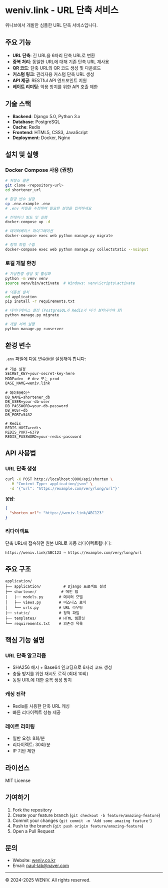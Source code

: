 # weniv.link - URL 단축 서비스

위니브에서 개발한 심플한 URL 단축 서비스입니다.

## 주요 기능

- **URL 단축**: 긴 URL을 6자리 단축 URL로 변환
- **중복 처리**: 동일한 URL에 대해 기존 단축 URL 재사용
- **QR 코드**: 단축 URL의 QR 코드 생성 및 다운로드
- **커스텀 링크**: 관리자용 커스텀 단축 URL 생성
- **API 제공**: RESTful API 엔드포인트 지원
- **레이트 리미팅**: 악용 방지를 위한 API 호출 제한

## 기술 스택

- **Backend**: Django 5.0, Python 3.x
- **Database**: PostgreSQL
- **Cache**: Redis
- **Frontend**: HTML5, CSS3, JavaScript
- **Deployment**: Docker, Nginx

## 설치 및 실행

### Docker Compose 사용 (권장)

```bash
# 저장소 클론
git clone <repository-url>
cd shortener_url

# 환경 변수 설정
cp .env.example .env
# .env 파일을 수정하여 필요한 설정을 입력하세요

# 컨테이너 빌드 및 실행
docker-compose up -d

# 데이터베이스 마이그레이션
docker-compose exec web python manage.py migrate

# 정적 파일 수집
docker-compose exec web python manage.py collectstatic --noinput
```

### 로컬 개발 환경

```bash
# 가상환경 생성 및 활성화
python -m venv venv
source venv/bin/activate  # Windows: venv\Scripts\activate

# 의존성 설치
cd application
pip install -r requirements.txt

# 데이터베이스 설정 (PostgreSQL과 Redis가 미리 설치되어야 함)
python manage.py migrate

# 개발 서버 실행
python manage.py runserver
```

## 환경 변수

`.env` 파일에 다음 변수들을 설정해야 합니다:

```env
# 기본 설정
SECRET_KEY=your-secret-key-here
MODE=dev  # dev 또는 prod
BASE_NAME=weniv.link

# 데이터베이스
DB_NAME=shortener_db
DB_USER=your-db-user
DB_PASSWORD=your-db-password
DB_HOST=db
DB_PORT=5432

# Redis
REDIS_HOST=redis
REDIS_PORT=6379
REDIS_PASSWORD=your-redis-password
```

## API 사용법

### URL 단축 생성

```bash
curl -X POST http://localhost:8000/api/shorten \
  -H "Content-Type: application/json" \
  -d '{"url": "https://example.com/very/long/url"}'
```

**응답:**
```json
{
  "shorten_url": "https://weniv.link/ABC123"
}
```

### 리다이렉트

단축 URL에 접속하면 원본 URL로 자동 리다이렉트됩니다:
```
https://weniv.link/ABC123 → https://example.com/very/long/url
```

## 주요 구조

```
application/
├── application/          # Django 프로젝트 설정
├── shortener/           # 메인 앱
│   ├── models.py       # 데이터 모델
│   ├── views.py        # 비즈니스 로직
│   └── urls.py         # URL 라우팅
├── static/             # 정적 파일
├── templates/          # HTML 템플릿
└── requirements.txt    # 의존성 목록
```

## 핵심 기능 설명

### URL 단축 알고리즘
- SHA256 해시 + Base64 인코딩으로 6자리 코드 생성
- 충돌 방지를 위한 재시도 로직 (최대 10회)
- 동일 URL에 대한 중복 생성 방지

### 캐싱 전략
- Redis를 사용한 단축 URL 캐싱
- 빠른 리다이렉트 성능 제공

### 레이트 리미팅
- 일반 요청: 8회/분
- 리다이렉트: 30회/분
- IP 기반 제한

## 라이선스

MIT License

## 기여하기

1. Fork the repository
2. Create your feature branch (`git checkout -b feature/amazing-feature`)
3. Commit your changes (`git commit -m 'Add some amazing feature'`)
4. Push to the branch (`git push origin feature/amazing-feature`)
5. Open a Pull Request

## 문의

- Website: [weniv.co.kr](https://weniv.co.kr)
- Email: paul-lab@naver.com

---

© 2024-2025 WENIV. All rights reserved.